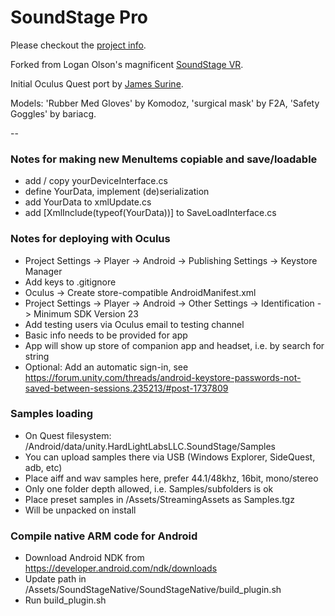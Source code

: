 # SoundStage Pro

Please checkout the [project info](https://www.ludwigzeller.net/projects/the-new-normal/).

Forked from Logan Olson's magnificent [SoundStage VR](https://github.com/googlearchive/soundstagevr).

Initial Oculus Quest port by [James Surine](https://github.com/plaidpants/soundstagevr). 

Models: 'Rubber Med Gloves' by Komodoz, 'surgical mask' by F2A, 'Safety Goggles' by bariacg.

--

### Notes for making new MenuItems copiable and save/loadable
- add / copy yourDeviceInterface.cs 
- define YourData, implement (de)serialization 
- add YourData to xmlUpdate.cs
- add [XmlInclude(typeof(YourData))] to SaveLoadInterface.cs

### Notes for deploying with Oculus
- Project Settings -> Player -> Android -> Publishing Settings -> Keystore Manager
- Add keys to .gitignore
- Oculus -> Create store-compatible AndroidManifest.xml
- Project Settings -> Player -> Android -> Other Settings -> Identification -> Minimum SDK Version 23
- Add testing users via Oculus email to testing channel
- Basic info needs to be provided for app
- App will show up store of companion app and headset, i.e. by search for string
- Optional: Add an automatic sign-in, see https://forum.unity.com/threads/android-keystore-passwords-not-saved-between-sessions.235213/#post-1737809

### Samples loading ###
- On Quest filesystem: /Android/data/unity.HardLightLabsLLC.SoundStage/Samples
- You can upload samples there via USB (Windows Explorer, SideQuest, adb, etc)
- Place aiff and wav samples here, prefer 44.1/48khz, 16bit, mono/stereo
- Only one folder depth allowed, i.e. Samples/subfolders is ok
- Place preset samples in /Assets/StreamingAssets as Samples.tgz
- Will be unpacked on install

### Compile native ARM code for Android ###
- Download Android NDK from https://developer.android.com/ndk/downloads
- Update path in /Assets/SoundStageNative/SoundStageNative/build_plugin.sh
- Run build_plugin.sh
